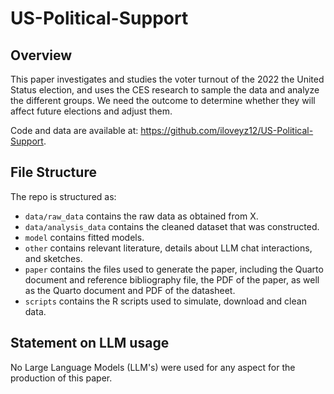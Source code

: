 # US-Political-Support

## Overview

This paper investigates and studies the voter turnout of the 2022 the United Status election, and uses the CES research to sample the data and analyze the different groups. We need the outcome to determine whether they will affect future elections and adjust them.

Code and data are available at: <https://github.com/iloveyz12/US-Political-Support>.



## File Structure

The repo is structured as:

-   `data/raw_data` contains the raw data as obtained from X.
-   `data/analysis_data` contains the cleaned dataset that was constructed.
-   `model` contains fitted models. 
-   `other` contains relevant literature, details about LLM chat interactions, and sketches.
-   `paper` contains the files used to generate the paper, including the Quarto document and reference bibliography file, the PDF of the paper, as well as the Quarto document and PDF of the datasheet. 
-   `scripts` contains the R scripts used to simulate, download and clean data.


## Statement on LLM usage

No Large Language Models (LLM's) were used for any aspect for the production of this paper.
